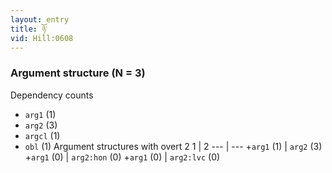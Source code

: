 ```yaml
---
layout: entry
title: ཉོ་
vid: Hill:0608
---
```

### Argument structure (N = 3)
Dependency counts
* `arg1` (1)
* `arg2` (3)
* `argcl` (1)
* `obl` (1)
Argument structures with overt 2
1 | 2
--- | ---
+`arg1` (1) | `arg2` (3)
+`arg1` (0) | `arg2:hon` (0)
+`arg1` (0) | `arg2:lvc` (0)
